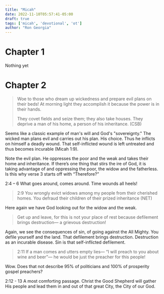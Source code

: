 ```yaml
---
title: "Micah"
date: 2022-11-10T05:57:41-05:00
draft: true
tags: ['micah', 'devotional', 'ot']
author: "Ron Georgia"
---
```


# Chapter 1

Nothing yet

# Chapter 2

> Woe to those who dream up wickedness and prepare evil plans on their beds!
> At morning light they accomplish it because the power is in their hands.
> 
> They covet fields and seize them; they also take houses. They deprive a man of his home,
a person of his inheritance. (CSB)

Seems like a classic example of man's will and God's "sovereignty."  The wicked man plans evil and carries out his plan. His choice. Thus he inflicts on himself a deadly wound. That self-inflicted wound is left untreated and thus becomes incurable (Micah 1:9).

Note the evil plan. He oppresses the poor and the weak and takes their home and inheritance. If there’s one thing that stirs the ire of God, it is taking advantage of and oppressing the poor, the widow and the fatherless. Is this why verse 3 starts off with “Therefore?”

2:4 – 6
What goes around, comes around. Time wounds all heels!

> 2:9 You wrongly evict widows among my people from their cherished homes. You defraud their children of their prized inheritance (NET)

Here again we have God looking out for the widow and the weak.

> Get up and leave, for this is not your place of rest because defilement brings destruction— a grievous destruction!

Again, we see the consequences of sin, of going against the All Mighty. You defile yourself and the land. That defilement brings destruction. Destruction as an incurable disease. Sin is that self-inflicted defilement.

> 2:11 If a man comes and utters empty lies—
> “I will preach to you about wine and beer”—
> he would be just the preacher for this people!

Wow. Does that not describe 95% of politicians and 100% of prosperity gospel preachers?

2:12 - 13
A most comforting passage. Christ the Good Shepherd will gather His people and lead them in and out of that great City, the City of our God.